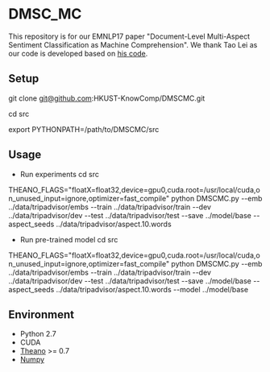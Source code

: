 # DMSC_MC
This repository is for our EMNLP17 paper "Document-Level Multi-Aspect Sentiment Classification as Machine Comprehension". We thank Tao Lei as our code is developed based on [his code](https://github.com/taolei87/rcnn/tree/master/code).

## Setup
git clone git@github.com:HKUST-KnowComp/DMSCMC.git

cd src

export PYTHONPATH=/path/to/DMSCMC/src

## Usage
- Run experiments
cd src

THEANO_FLAGS="floatX=float32,device=gpu0,cuda.root=/usr/local/cuda,on_unused_input=ignore,optimizer=fast_compile"  python DMSCMC.py --emb  ../data/tripadvisor/embs  --train  ../data/tripadvisor/train  --dev  ../data/tripadvisor/dev --test  ../data/tripadvisor/test --save ../model/base  --aspect_seeds ../data/tripadvisor/aspect.10.words 

- Run pre-trained model
cd src

THEANO_FLAGS="floatX=float32,device=gpu0,cuda.root=/usr/local/cuda,on_unused_input=ignore,optimizer=fast_compile"  python DMSCMC.py --emb  ../data/tripadvisor/embs  --train  ../data/tripadvisor/train  --dev  ../data/tripadvisor/dev --test  ../data/tripadvisor/test --save ../model/base  --aspect_seeds ../data/tripadvisor/aspect.10.words --model ../model/base

## Environment
* Python 2.7 
* CUDA
* [Theano](http://deeplearning.net/software/theano/) >= 0.7
* [Numpy](http://www.numpy.org) 


